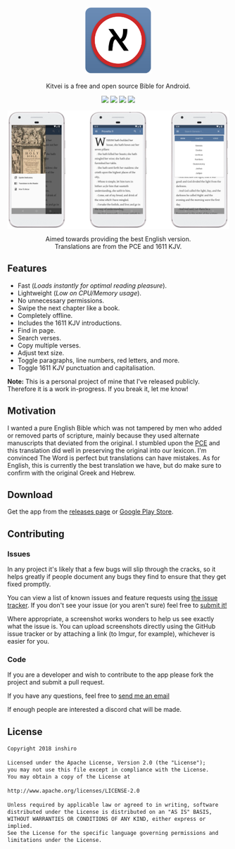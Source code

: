 

<h3 align="center"><img src="./.github/readme-images/app-icon.png" alt="logo" height="150px"></h3>
<p align="center">Kitvei is a free and open source Bible for Android. </p>
<p align="center">
<a href="https://travis-ci.org/inshiro/Kitvei"><img
src="https://travis-ci.org/inshiro/Kitvei.svg?branch=master"></a> <a
href="./LICENSE"><img
src="https://img.shields.io/hexpm/l/plug.svg"></a> <a
href="https://github.com/inshiro/Kitvei/releases"><img
src="https://img.shields.io/github/release/inshiro/Kitvei.svg"></a> <a
href="https://android-arsenal.com/api?level=14#l14"><img
src="https://img.shields.io/badge/API-14%2B-brightgreen.svg?style=flat"></a></p>

<img src="./.github/readme-images/screens.png" alt="pxltrm" align="top" >
<p align="center">
Aimed towards providing the best English version.<br>Translations are from the PCE and 1611 KJV.</p>

## Features
- Fast (*Loads instantly for optimal reading pleasure*).
- Lightweight (*Low on CPU/Memory usage*).
- No unnecessary permissions.
- Swipe the next chapter like a book.
- Completely offline.
- Includes the 1611 KJV introductions.
- Find in page.
- Search verses.
- Copy multiple verses.
- Adjust text size.
- Toggle paragraphs, line numbers, red letters, and more.
- Toggle 1611 KJV punctuation and capitalisation.

**Note:** This is a personal project of mine that I've released publicly. Therefore it is a work in-progress. If you break it, let me know!


## Motivation
I wanted a pure English Bible which was not tampered by men who added or removed parts of scripture, mainly because they used alternate manuscripts that deviated from the original. I stumbled upon the [PCE](http://www.bibleprotector.com/) and this translation did well in preserving the original into our lexicon. I'm convinced The Word is perfect but translations can have mistakes. As for English, this is currently the best translation we have, but do make sure to confirm with the original Greek and Hebrew.


## Download
Get the app from the [releases page](https://github.com/inshiro/Kitvei/releases) or [Google Play Store](https://play.google.com/store/apps/details?id=na.kephas.kitvei).

## Contributing

### Issues

In any project it's likely that a few bugs will slip through the cracks, so it
helps greatly if people document any bugs they find to ensure that they get
fixed promptly.

You can view a list of known issues and feature requests using [the issue tracker](
https://github.com/inshiro/Kitvei/issues). If you don't see your issue (or you
aren't sure) feel free to [submit it!](https://github.com/inshiro/Kitvei/issues/new)

Where appropriate, a screenshot works wonders to help us see exactly what the
issue is. You can upload screenshots directly using the GitHub issue tracker or
by attaching a link (to Imgur, for example), whichever is easier for you.

### Code

If you are a developer and wish to contribute to the app please fork the project
and submit a pull request.

If you have any questions, feel free to [send me an email](<mailto:inshirodev@gamil.com>)

If enough people are interested a discord chat will be made.  


## License

    Copyright 2018 inshiro

    Licensed under the Apache License, Version 2.0 (the "License");
    you may not use this file except in compliance with the License.
    You may obtain a copy of the License at

    http://www.apache.org/licenses/LICENSE-2.0

    Unless required by applicable law or agreed to in writing, software
    distributed under the License is distributed on an "AS IS" BASIS,
    WITHOUT WARRANTIES OR CONDITIONS OF ANY KIND, either express or implied.
    See the License for the specific language governing permissions and
    limitations under the License.
